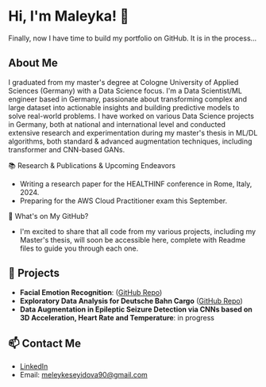# Hi, I'm  Maleyka! 👋

Finally, now I have time to build my portfolio on GitHub. It is in the process...

## About Me
I graduated from my master's degree at Cologne University of Applied Sciences (Germany) with a Data Science
focus. 
I'm a Data Scientist/ML engineer based in Germany, passionate about transforming complex and large dataset
into actionable insights and building predictive models to solve real-world problems.
I have worked on various Data Science projects in Germany, both at national and international
level and conducted extensive research and experimentation during my master's thesis in ML/DL 
algorithms, both standard & advanced augmentation techniques,  including transformer and CNN-based GANs.

📚 Research & Publications & Upcoming Endeavors

- Writing a research paper for the HEALTHINF conference in Rome, Italy, 2024.
- Preparing for the AWS Cloud Practitioner exam this September.

🔗 What's on My GitHub?
- I'm excited to share that all code from my various projects, including my Master's thesis, will soon be accessible here,
complete with Readme files to guide you through each one.

## 🌱 Projects
- **Facial Emotion Recognition**: ([GitHub Repo](https://github.com/Maleyka-gh/Facial_Emotion_Recognition))
- **Exploratory Data Analysis for Deutsche Bahn Cargo** ([GitHub Repo](https://github.com/Maleyka-gh/DB_Regio_EDA))
- **Data Augmentation in Epileptic Seizure Detection via CNNs based on 3D Acceleration, Heart Rate and Temperature**: in progress

## 📫 Contact Me
- [LinkedIn](https://www.linkedin.com/in/maleyka-s-0b2363227)
- Email: meleykeseyidova90@gmail.com


